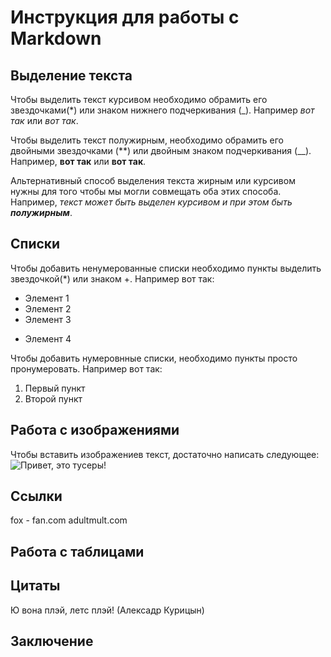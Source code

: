 # Инструкция для работы с Markdown

## Выделение текста 

Чтобы выделить текст курсивом необходимо обрамить его звездочками(*) или знаком нижнего подчеркивания (_). Например *вот так* или _вот так_.

Чтобы выделить текст полужирным, необходимо обрамить его двойными звездочками (**) или двойным знаком подчеркивания (__). Например, **вот так** или __вот так__.

Альтернативный способ выделения текста жирным или курсивом нужны для того чтобы мы могли совмещать оба этих способа. Например, _текст может быть выделен курсивом и при этом быть **полужирным**_.

## Списки

Чтобы добавить ненумерованные списки необходимо пункты выделить звездочкой(*) или знаком +. Например вот так:
* Элемент 1 
* Элемент 2
* Элемент 3
+ Элемент 4

Чтобы добавить нумеровнные списки, необходимо пункты просто пронумеровать.
Например вот так:

1. Первый пункт
2. Второй пункт

## Работа с изображениями

Чтобы вставить изображениев текст, достаточно написать следующее:
![Привет, это тусеры!](photo_2022-05-26_23-06-15.jpg)

## Ссылки
fox - fan.com
adultmult.com
## Работа с таблицами

## Цитаты

Ю вона плэй, летс плэй! (Алексадр Курицын)

## Заключение